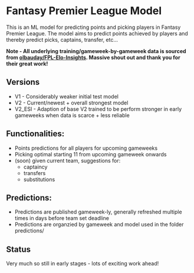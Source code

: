 # Fantasy Premier League Model

This is an ML model for predicting points and picking players in Fantasy Premier League. The model aims to predict points achieved by players and thereby predict picks, captains, transfer, etc...

**Note - All underlying training/gameweek-by-gameweek data is sourced from [olbauday/FPL-Elo-Insights](https://github.com/olbauday/FPL-Elo-Insights).
Massive shout out and thank you for their great work!**

## Versions
  - V1 - Considerably weaker initial test model
  - V2 - Current/newest + overall strongest model
  - V2_ESI - Adaption of base V2 trained to be perform stronger in early gameweeks when data is scarce + less reliable

## Functionalities:
  - Points predictions for all players for upcoming gameweeks
  - Picking optimal starting 11 from upcoming gameweek onwards
  - (soon) given current team, suggestions for:
      - captaincy
      - transfers
      - substitutions
   
## Predictions:
  - Predictions are published gameweek-ly, generally refreshed multiple times in days before team set deadline
  - Predictions are organzied by gameweek and model used in the folder predictions/

## Status
Very much so still in early stages - lots of exciting work ahead!
